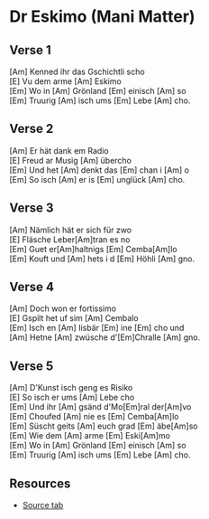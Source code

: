 # Dr Eskimo (Mani Matter)

## Verse 1

[Am] Kenned ihr das Gschichtli scho  
[E] Vu dem arme [Am] Eskimo  
[Em] Wo in [Am] Grönland [Em] einisch [Am] so  
[Em] Truurig [Am] isch ums [Em] Lebe [Am] cho.
 
## Verse 2

[Am] Er hät dank em Radio  
[E] Freud ar Musig [Am] übercho  
[Em] Und het [Am] denkt das [Em] chan i [Am] o  
[Em] So isch [Am] er is [Em] unglück [Am] cho.
 
## Verse 3

[Am] Nämlich hät er sich für zwo  
[E] Fläsche Leber[Am]tran es no  
[Em] Guet er[Am]haltnigs [Em] Cemba[Am]lo  
[Em] Kouft und [Am] hets i d [Em] Höhli [Am] gno.
 
## Verse 4

[Am] Doch won er fortissimo  
[E] Gspilt het uf sim [Am] Cembalo  
[Em] Isch en [Am] Iisbär [Em] ine [Em] cho und  
[Am] Hetne [Am] zwüsche d'[Em]Chralle [Am] gno.
 
## Verse 5

[Am] D'Kunst isch geng es Risiko  
[E] So isch er ums [Am] Lebe cho  
[Em] Und ihr [Am] gsänd d'Mo[Em]ral der[Am]vo  
[Em] Choufed [Am] nie es [Em] Cemba[Am]lo  
[Em] Süscht geits [Am] euch grad [Em] äbe[Am]so  
[Em] Wie dem [Am] arme [Em] Eski[Am]mo  
[Em] Wo in [Am] Grönland [Em] einisch [Am] so  
[Em] Truurig [Am] isch ums [Em] Lebe [Am] cho.

## Resources

- [Source tab](https://tabs.ultimate-guitar.com/tab/mani-matter/dr-eskimo-chords-2146513)
